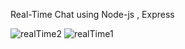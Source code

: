 Real-Time Chat 
using Node-js , Express 

![realTime2](https://user-images.githubusercontent.com/71345608/231949915-3f43bb14-3d2a-4f87-939e-0a891929ad4a.PNG)
![realTime1](https://user-images.githubusercontent.com/71345608/231949916-b308cb16-02a4-48c6-955e-3143ed5a1e42.PNG)
